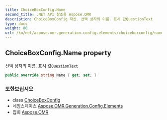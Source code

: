 ```yaml
---
title: ChoiceBoxConfig.Name
second_title: .NET API 참조용 Aspose.OMR
description: ChoiceBoxConfig 재산. 선택 상자의 이름. 표시 값QuestionText
type: docs
weight: 80
url: /ko/net/aspose.omr.generation.config.elements/choiceboxconfig/name/
---
```

## ChoiceBoxConfig.Name property

선택 상자의 이름. 표시 값[`QuestionText`](../questiontext/)

```csharp
public override string Name { get; set; }
```

### 또한보십시오

* class [ChoiceBoxConfig](../)
* 네임스페이스 [Aspose.OMR.Generation.Config.Elements](../../choiceboxconfig/)
* 집회 [Aspose.OMR](../../../)


